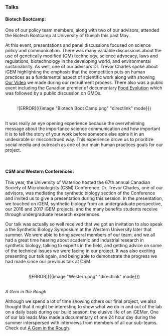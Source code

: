 ### Talks

#### Biotech Bootcamp:

One of our policy team members, along with two of our advisors, attended the Biotech Bootcamp at University of Guelph this past May.

At this event, presentations and panel discussions focused on science policy and communication. There was many valuable discussions about the use of genetically modified (GM) technology, science advocacy, laws and regulations, biotechnology in the developing world, and environmental sustainability. As well, one of our advisors Dr. Trevor Charles spoke about iGEM highlighting the emphasis that the competition puts on human practices as a fundamental aspect of scientific work along with showing [Our Video](https://www.youtube.com/watch?v=SnZx5P7sn9A&feature=youtu.be&a=) we made during our recruitment process. There also was a public event including the Canadian premier of documentary [Food Evolution](https://www.foodevolutionmovie.com/) which was followed by a public discussion on GMOs.

<br>

<center> ![ERROR]({{image "Biotech Boot Camp.png" "directlink" mode}}) </center>

<br>

It was really an eye opening experience because the overwhelming message about the importance science communication and how important it is to tell the story of your work before someone else spins it in an undesirable or misconstrued way. This experience drove us to prioritize social media and outreach as one of our main human practices goals for our project.

<br>

#### CSM and Western Conferences:

This year, the University of Waterloo hosted the 67th annual Canadian Society of Microbiologists (CSM) Conference. Dr. Trevor Charles, one of our advisors, was mediating the synthetic biology section of the Conference and invited us to give a presentation during this session. In the presentation, we touched on iGEM, synthetic biology from an undergraduate perspective, our 2016 and 2017 iGEM projects, and the many benefits students receive through undergraduate research experiences.

Our talk was actually so well received that we got an invitation to also speak a the Synthetic Biology Symposium at the Western University later that summer. We were able to bring several members of our team, and we all had a great time hearing about academic and industrial research in synthetic biology, talking to experts in the field, and getting advice on some of the technical issues we were facing in our project. It was also exciting presenting our talk again, and being able to demonstrate the progress we had made since our previous talk at CSM.

<br>

<center> ![ERROR]({{image "Western.png" "directlink" mode}}) </center>

<br>

*A Gem in the Rough*

Although we spend a lot of time showing others our final project, we also thought that it might be interesting to show what we do in and out of the lab on a daily basis during our build season: the elusive life of an iGEMer. One of our lab leads Max made a documentary of one 24 hour day during the summer interspersed with interviews from members of all our sub-teams. Check out [A Gem in the Rough](https://www.youtube.com/watch?v=MX8XX0fGqEY).
